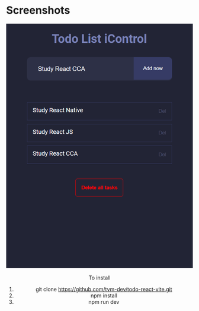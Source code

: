 <h1>Screenshots</h1>
<center>
  <img src="https://github.com/tvm-dev/todo-react-vite/blob/main/src/assets/images/print.png"
    <img src="https://github.com/tvm-dev/todo-react-vite/blob/main/src/assets/images/print2.png"
</center>

To install

1) git clone https://github.com/tvm-dev/todo-react-vite.git
2) npm install
3) npm run dev
